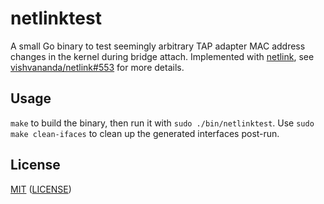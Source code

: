 # netlinktest

A small Go binary to test seemingly arbitrary TAP adapter MAC address changes in the kernel during bridge attach. Implemented with [netlink](https://github.com/vishvananda/netlink), see [vishvananda/netlink#553](https://github.com/vishvananda/netlink/issues/553) for more details.

## Usage

`make` to build the binary, then run it with `sudo ./bin/netlinktest`. Use `sudo make clean-ifaces` to clean up the generated interfaces post-run.

## License

[MIT](https://opensource.org/license/mit/) ([LICENSE](LICENSE))
